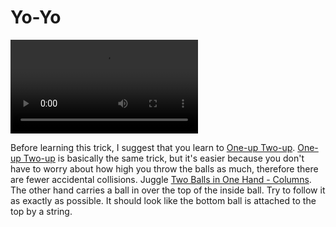 # Yo-Yo

![Yo-Yo](/videos/mp4/yo-yo.mp4)

Before learning this trick, I suggest that you learn to [One-up Two-up](one-uptwo-up). [One-up Two-up](one-uptwo-up) is basically the same trick, but it's easier because you don't have to worry about how high you throw the balls as much, therefore there are fewer accidental collisions. Juggle [Two Balls in One Hand - Columns](twoinonehand-columns). The other hand carries a ball in over the top of the inside ball. Try to follow it as exactly as possible. It should look like the bottom ball is attached to the top by a string.


